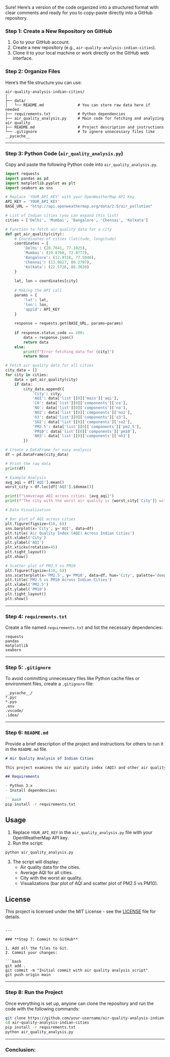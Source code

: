 Sure! Here’s a version of the code organized into a structured format with clear comments and ready for you to copy-paste directly into a GitHub repository.

### **Step 1: Create a New Repository on GitHub**

1. Go to your GitHub account.
2. Create a new repository (e.g., `air-quality-analysis-indian-cities`).
3. Clone it to your local machine or work directly on the GitHub web interface.

### **Step 2: Organize Files**

Here’s the file structure you can use:

```
air-quality-analysis-indian-cities/
│
├── data/
│   └── README.md               # You can store raw data here if needed
├── requirements.txt            # Python dependencies
├── air_quality_analysis.py     # Main code for fetching and analyzing air quality
├── README.md                   # Project description and instructions
└── .gitignore                  # To ignore unnecessary files like __pycache__
```

---

### **Step 3: Python Code (`air_quality_analysis.py`)**

Copy and paste the following Python code into `air_quality_analysis.py`.

```python
import requests
import pandas as pd
import matplotlib.pyplot as plt
import seaborn as sns

# Replace 'YOUR_API_KEY' with your OpenWeatherMap API Key
API_KEY = 'YOUR_API_KEY'
BASE_URL = "http://api.openweathermap.org/data/2.5/air_pollution"

# List of Indian cities (you can expand this list)
cities = ['Delhi', 'Mumbai', 'Bangalore', 'Chennai', 'Kolkata']

# Function to fetch air quality data for a city
def get_air_quality(city):
    # Coordinates of cities (latitude, longitude)
    coordinates = {
        'Delhi': (28.7041, 77.1025),
        'Mumbai': (19.0760, 72.8777),
        'Bangalore': (12.9716, 77.5946),
        'Chennai': (13.0827, 80.2707),
        'Kolkata': (22.5726, 88.3639)
    }
    
    lat, lon = coordinates[city]
    
    # Making the API call
    params = {
        'lat': lat,
        'lon': lon,
        'appid': API_KEY
    }
    
    response = requests.get(BASE_URL, params=params)
    
    if response.status_code == 200:
        data = response.json()
        return data
    else:
        print(f"Error fetching data for {city}")
        return None

# Fetch air quality data for all cities
city_data = []
for city in cities:
    data = get_air_quality(city)
    if data:
        city_data.append({
            'City': city,
            'AQI': data['list'][0]['main']['aqi'],
            'CO': data['list'][0]['components']['co'],
            'NO': data['list'][0]['components']['no'],
            'NO2': data['list'][0]['components']['no2'],
            'O3': data['list'][0]['components']['o3'],
            'SO2': data['list'][0]['components']['so2'],
            'PM2.5': data['list'][0]['components']['pm2_5'],
            'PM10': data['list'][0]['components']['pm10'],
            'NH3': data['list'][0]['components']['nh3']
        })

# Create a DataFrame for easy analysis
df = pd.DataFrame(city_data)

# Print the raw data
print(df)

# Example Analysis
avg_aqi = df['AQI'].mean()
worst_city = df.loc[df['AQI'].idxmax()]

print(f"\nAverage AQI across cities: {avg_aqi}")
print(f"The city with the worst air quality is {worst_city['City']} with AQI: {worst_city['AQI']}")

# Data Visualization

# Bar plot of AQI across cities
plt.figure(figsize=(10, 6))
sns.barplot(x='City', y='AQI', data=df)
plt.title('Air Quality Index (AQI) Across Indian Cities')
plt.xlabel('City')
plt.ylabel('AQI')
plt.xticks(rotation=45)
plt.tight_layout()
plt.show()

# Scatter plot of PM2.5 vs PM10
plt.figure(figsize=(10, 6))
sns.scatterplot(x='PM2.5', y='PM10', data=df, hue='City', palette='deep')
plt.title('PM2.5 vs PM10 Across Indian Cities')
plt.xlabel('PM2.5')
plt.ylabel('PM10')
plt.tight_layout()
plt.show()
```

---

### **Step 4: `requirements.txt`**

Create a file named `requirements.txt` and list the necessary dependencies:

```text
requests
pandas
matplotlib
seaborn
```

---

### **Step 5: `.gitignore`**

To avoid committing unnecessary files like Python cache files or environment files, create a `.gitignore` file:

```text
__pycache__/
*.pyc
*.pyo
.env
.vscode/
.idea/
```

---

### **Step 6: `README.md`**

Provide a brief description of the project and instructions for others to run it in the `README.md` file.

```markdown
# Air Quality Analysis of Indian Cities

This project examines the air quality index (AQI) and other air quality parameters (e.g., PM2.5, CO, NO2) of several Indian cities using OpenWeatherMap's Air Pollution API.

## Requirements

- Python 3.x
- Install dependencies:

```bash
pip install -r requirements.txt
```

## Usage

1. Replace `YOUR_API_KEY` in the `air_quality_analysis.py` file with your OpenWeatherMap API key.
2. Run the script:

```bash
python air_quality_analysis.py
```

3. The script will display:
   - Air quality data for the cities.
   - Average AQI for all cities.
   - City with the worst air quality.
   - Visualizations (bar plot of AQI and scatter plot of PM2.5 vs PM10).

## License

This project is licensed under the MIT License - see the [LICENSE](LICENSE) file for details.
```

---

### **Step 7: Commit to GitHub**

1. Add all the files to Git.
2. Commit your changes:

```bash
git add .
git commit -m "Initial commit with air quality analysis script"
git push origin main
```

---

### **Step 8: Run the Project**

Once everything is set up, anyone can clone the repository and run the code with the following commands:

```bash
git clone https://github.com/your-username/air-quality-analysis-indian-cities.git
cd air-quality-analysis-indian-cities
pip install -r requirements.txt
python air_quality_analysis.py
```

---

### Conclusion:
